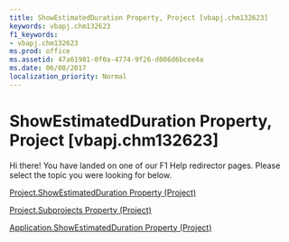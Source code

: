 ```yaml
---
title: ShowEstimatedDuration Property, Project [vbapj.chm132623]
keywords: vbapj.chm132623
f1_keywords:
- vbapj.chm132623
ms.prod: office
ms.assetid: 47a61981-0f0a-4774-9f26-d006d6bcee4a
ms.date: 06/08/2017
localization_priority: Normal
---
```



# ShowEstimatedDuration Property, Project [vbapj.chm132623]

Hi there! You have landed on one of our F1 Help redirector pages. Please select the topic you were looking for below.

[Project.ShowEstimatedDuration Property (Project)](http://msdn.microsoft.com/library/2b47a13b-2c31-eaed-1bb4-3023a6246c27%28Office.15%29.aspx)

[Project.Subprojects Property (Project)](http://msdn.microsoft.com/library/e4b143fb-3da7-69bd-6535-5604c2cc2dc0%28Office.15%29.aspx)

[Application.ShowEstimatedDuration Property (Project)](http://msdn.microsoft.com/library/c32670b7-a2e8-a46b-f91d-88b20749fa46%28Office.15%29.aspx)


